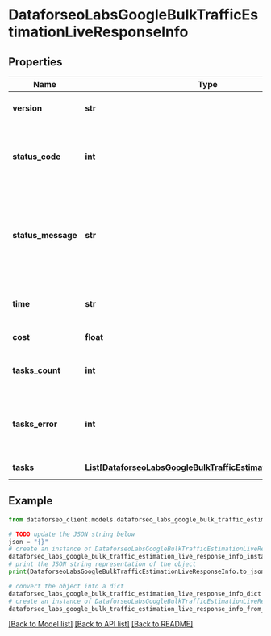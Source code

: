 # DataforseoLabsGoogleBulkTrafficEstimationLiveResponseInfo


## Properties

Name | Type | Description | Notes
------------ | ------------- | ------------- | -------------
**version** | **str** | the current version of the API | [optional] 
**status_code** | **int** | general status code you can find the full list of the response codes here | [optional] 
**status_message** | **str** | general informational message you can find the full list of general informational messages here | [optional] 
**time** | **str** | total execution time, seconds | [optional] 
**cost** | **float** | total tasks cost, USD | [optional] 
**tasks_count** | **int** | the number of tasks in the tasks array | [optional] 
**tasks_error** | **int** | the number of tasks in the tasks array returned with an error | [optional] 
**tasks** | [**List[DataforseoLabsGoogleBulkTrafficEstimationLiveTaskInfo]**](DataforseoLabsGoogleBulkTrafficEstimationLiveTaskInfo.md) | array of tasks | [optional] 

## Example

```python
from dataforseo_client.models.dataforseo_labs_google_bulk_traffic_estimation_live_response_info import DataforseoLabsGoogleBulkTrafficEstimationLiveResponseInfo

# TODO update the JSON string below
json = "{}"
# create an instance of DataforseoLabsGoogleBulkTrafficEstimationLiveResponseInfo from a JSON string
dataforseo_labs_google_bulk_traffic_estimation_live_response_info_instance = DataforseoLabsGoogleBulkTrafficEstimationLiveResponseInfo.from_json(json)
# print the JSON string representation of the object
print(DataforseoLabsGoogleBulkTrafficEstimationLiveResponseInfo.to_json())

# convert the object into a dict
dataforseo_labs_google_bulk_traffic_estimation_live_response_info_dict = dataforseo_labs_google_bulk_traffic_estimation_live_response_info_instance.to_dict()
# create an instance of DataforseoLabsGoogleBulkTrafficEstimationLiveResponseInfo from a dict
dataforseo_labs_google_bulk_traffic_estimation_live_response_info_from_dict = DataforseoLabsGoogleBulkTrafficEstimationLiveResponseInfo.from_dict(dataforseo_labs_google_bulk_traffic_estimation_live_response_info_dict)
```
[[Back to Model list]](../README.md#documentation-for-models) [[Back to API list]](../README.md#documentation-for-api-endpoints) [[Back to README]](../README.md)



